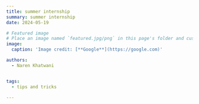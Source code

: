 ```yaml
---
title: summer internship
summary: summer internship
date: 2024-05-19

# Featured image
# Place an image named `featured.jpg/png` in this page's folder and customize its options here.
image:
  caption: 'Image credit: [**Google**](https://google.com)'

authors:
  - Naren Khatwani


tags:
  - tips and tricks

---
```

<div style="text-align: justify;">
<div>
